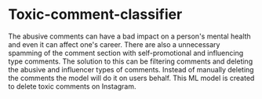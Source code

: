 # Toxic-comment-classifier


The abusive comments can have a bad impact on a person's mental health and even it can affect one's career.
There are also a unnecessary spamming of the comment section with self-promotional and influencing type comments.
The solution to this can be filtering comments and deleting the abusive and influencer types of comments.
Instead of manually deleting the comments the model will do it on users behalf.
This ML model is created to delete toxic comments on Instagram.
